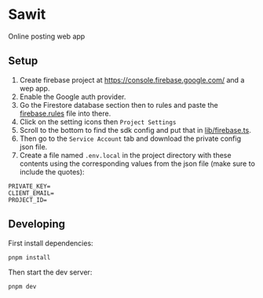 # Sawit

Online posting web app

## Setup

1. Create firebase project at https://console.firebase.google.com/ and a wep app.
2. Enable the Google auth provider.
3. Go the Firestore database section then to rules and paste the [firebase.rules](./firebase.rules) file into there.
4. Click on the setting icons then `Project Settings`
5. Scroll to the bottom to find the sdk config and put that in [lib/firebase.ts](./lib/firebase.ts).
6. Then go to the `Service Account` tab and download the private config json file.
7. Create a file named `.env.local` in the project directory with these contents using the corresponding values from the json file (make sure to include the quotes):

```
PRIVATE_KEY=
CLIENT_EMAIL=
PROJECT_ID=
```

## Developing

First install dependencies:

```sh
pnpm install
```

Then start the dev server:

```sh
pnpm dev
```

